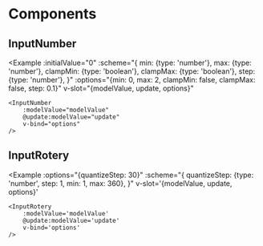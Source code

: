 # Components

## InputNumber

<Example
	:initialValue="0"
	:scheme="{
		min: {type: 'number'},
		max: {type: 'number'},
		clampMin: {type: 'boolean'},
		clampMax: {type: 'boolean'},
		step: {type: 'number'},
	}"
	:options="{min: 0, max: 2, clampMin: false, clampMax: false, step: 0.1}"
	v-slot="{modelValue, update, options}"
>
	<InputNumber
		:modelValue="modelValue"
		@update:modelValue="update"
		v-bind="options"
	/>
</Example>

## InputRotery

<Example
	:options="{quantizeStep: 30}"
	:scheme="{
		quantizeStep: {type: 'number', step: 1, min: 1, max: 360},
	}"
	v-slot='{modelValue, update, options}'
>
	<InputRotery
		:modelValue='modelValue'
		@update:modelValue='update'
		v-bind='options'
	/>
</Example>
